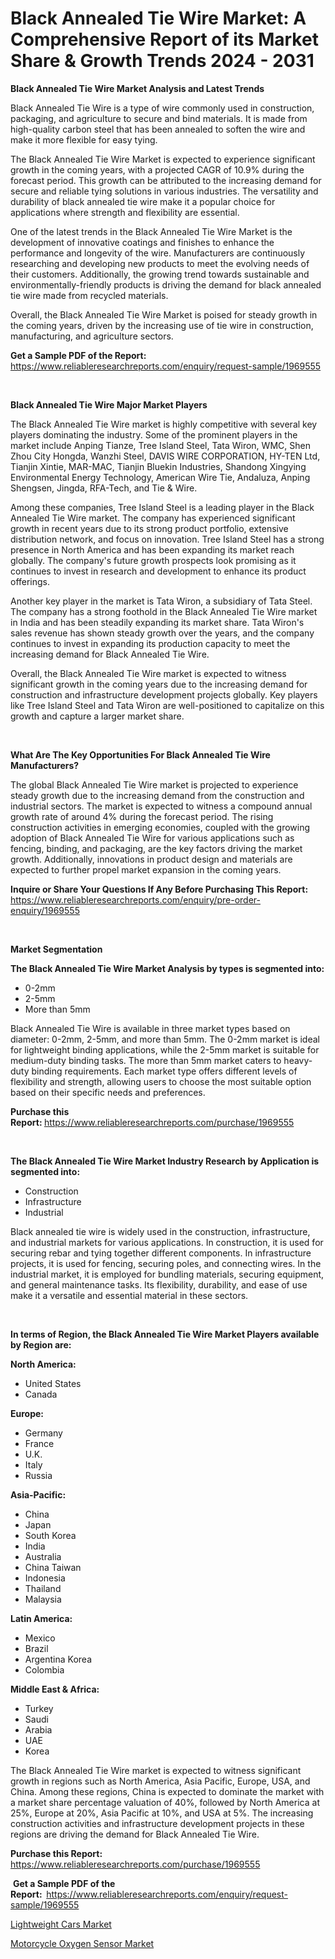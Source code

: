 <p><h1>Black Annealed Tie Wire Market: A Comprehensive Report of its Market Share & Growth Trends 2024 - 2031</h1></p><p><strong>Black Annealed Tie Wire Market Analysis and Latest Trends</strong></p>
<p><p>Black Annealed Tie Wire is a type of wire commonly used in construction, packaging, and agriculture to secure and bind materials. It is made from high-quality carbon steel that has been annealed to soften the wire and make it more flexible for easy tying.</p><p>The Black Annealed Tie Wire Market is expected to experience significant growth in the coming years, with a projected CAGR of 10.9% during the forecast period. This growth can be attributed to the increasing demand for secure and reliable tying solutions in various industries. The versatility and durability of black annealed tie wire make it a popular choice for applications where strength and flexibility are essential.</p><p>One of the latest trends in the Black Annealed Tie Wire Market is the development of innovative coatings and finishes to enhance the performance and longevity of the wire. Manufacturers are continuously researching and developing new products to meet the evolving needs of their customers. Additionally, the growing trend towards sustainable and environmentally-friendly products is driving the demand for black annealed tie wire made from recycled materials.</p><p>Overall, the Black Annealed Tie Wire Market is poised for steady growth in the coming years, driven by the increasing use of tie wire in construction, manufacturing, and agriculture sectors.</p></p>
<p><strong>Get a Sample PDF of the Report:&nbsp;</strong> <a href="https://www.reliableresearchreports.com/enquiry/request-sample/1969555">https://www.reliableresearchreports.com/enquiry/request-sample/1969555</a></p>
<p>&nbsp;</p>
<p><strong>Black Annealed Tie Wire Major Market Players</strong></p>
<p><p>The Black Annealed Tie Wire market is highly competitive with several key players dominating the industry. Some of the prominent players in the market include Anping Tianze, Tree Island Steel, Tata Wiron, WMC, Shen Zhou City Hongda, Wanzhi Steel, DAVIS WIRE CORPORATION, HY-TEN Ltd, Tianjin Xintie, MAR-MAC, Tianjin Bluekin Industries, Shandong Xingying Environmental Energy Technology, American Wire Tie, Andaluza, Anping Shengsen, Jingda, RFA-Tech, and Tie & Wire.</p><p>Among these companies, Tree Island Steel is a leading player in the Black Annealed Tie Wire market. The company has experienced significant growth in recent years due to its strong product portfolio, extensive distribution network, and focus on innovation. Tree Island Steel has a strong presence in North America and has been expanding its market reach globally. The company's future growth prospects look promising as it continues to invest in research and development to enhance its product offerings.</p><p>Another key player in the market is Tata Wiron, a subsidiary of Tata Steel. The company has a strong foothold in the Black Annealed Tie Wire market in India and has been steadily expanding its market share. Tata Wiron's sales revenue has shown steady growth over the years, and the company continues to invest in expanding its production capacity to meet the increasing demand for Black Annealed Tie Wire.</p><p>Overall, the Black Annealed Tie Wire market is expected to witness significant growth in the coming years due to the increasing demand for construction and infrastructure development projects globally. Key players like Tree Island Steel and Tata Wiron are well-positioned to capitalize on this growth and capture a larger market share.</p></p>
<p>&nbsp;</p>
<p><strong>What Are The Key Opportunities For Black Annealed Tie Wire Manufacturers?</strong></p>
<p><p>The global Black Annealed Tie Wire market is projected to experience steady growth due to the increasing demand from the construction and industrial sectors. The market is expected to witness a compound annual growth rate of around 4% during the forecast period. The rising construction activities in emerging economies, coupled with the growing adoption of Black Annealed Tie Wire for various applications such as fencing, binding, and packaging, are the key factors driving the market growth. Additionally, innovations in product design and materials are expected to further propel market expansion in the coming years.</p></p>
<p><strong>Inquire or Share Your Questions If Any Before Purchasing This Report:</strong> <a href="https://www.reliableresearchreports.com/enquiry/pre-order-enquiry/1969555">https://www.reliableresearchreports.com/enquiry/pre-order-enquiry/1969555</a></p>
<p>&nbsp;</p>
<p><strong>Market Segmentation</strong></p>
<p><strong>The Black Annealed Tie Wire Market Analysis by types is segmented into:</strong></p>
<p><ul><li>0-2mm</li><li>2-5mm</li><li>More than 5mm</li></ul></p>
<p><p>Black Annealed Tie Wire is available in three market types based on diameter: 0-2mm, 2-5mm, and more than 5mm. The 0-2mm market is ideal for lightweight binding applications, while the 2-5mm market is suitable for medium-duty binding tasks. The more than 5mm market caters to heavy-duty binding requirements. Each market type offers different levels of flexibility and strength, allowing users to choose the most suitable option based on their specific needs and preferences.</p></p>
<p><strong>Purchase this Report:&nbsp;</strong><a href="https://www.reliableresearchreports.com/purchase/1969555">https://www.reliableresearchreports.com/purchase/1969555</a></p>
<p>&nbsp;</p>
<p><strong>The Black Annealed Tie Wire Market Industry Research by Application is segmented into:</strong></p>
<p><ul><li>Construction</li><li>Infrastructure</li><li>Industrial</li></ul></p>
<p><p>Black annealed tie wire is widely used in the construction, infrastructure, and industrial markets for various applications. In construction, it is used for securing rebar and tying together different components. In infrastructure projects, it is used for fencing, securing poles, and connecting wires. In the industrial market, it is employed for bundling materials, securing equipment, and general maintenance tasks. Its flexibility, durability, and ease of use make it a versatile and essential material in these sectors.</p></p>
<p>&nbsp;</p>
<p><strong>In terms of Region, the Black Annealed Tie Wire Market Players available by Region are:</strong></p>
<p>
    <p> <strong> North America: </strong>
        <ul>
            <li>United States</li>
            <li>Canada</li>
        </ul>
        </p> 
    <p> <strong> Europe: </strong>
        <ul>
            <li>Germany</li>
            <li>France</li>
            <li>U.K.</li>
            <li>Italy</li>
            <li>Russia</li>
        </ul>
        </p> 
    <p> <strong> Asia-Pacific: </strong>
        <ul>
            <li>China</li>
            <li>Japan</li>
            <li>South Korea</li>
            <li>India</li>
            <li>Australia</li>
            <li>China Taiwan</li>
            <li>Indonesia</li>
            <li>Thailand</li>
            <li>Malaysia</li>
        </ul>
        </p> 
    <p> <strong> Latin America: </strong>
        <ul>
            <li>Mexico</li>
            <li>Brazil</li>
            <li>Argentina Korea</li>
            <li>Colombia</li>
        </ul>
        </p> 
    <p> <strong> Middle East & Africa: </strong>
        <ul>
            <li>Turkey</li>
            <li>Saudi</li>
            <li>Arabia</li>
            <li>UAE</li>
            <li>Korea</li>
        </ul>
    </p>
    </p>
<p><p>The Black Annealed Tie Wire market is expected to witness significant growth in regions such as North America, Asia Pacific, Europe, USA, and China. Among these regions, China is expected to dominate the market with a market share percentage valuation of 40%, followed by North America at 25%, Europe at 20%, Asia Pacific at 10%, and USA at 5%. The increasing construction activities and infrastructure development projects in these regions are driving the demand for Black Annealed Tie Wire.</p></p>
<p><strong>Purchase this Report: </strong><a href="https://www.reliableresearchreports.com/purchase/1969555">https://www.reliableresearchreports.com/purchase/1969555</a></p>
<p>&nbsp;<strong>Get a Sample PDF of the Report:&nbsp;&nbsp;</strong><a href="https://www.reliableresearchreports.com/enquiry/request-sample/1969555">https://www.reliableresearchreports.com/enquiry/request-sample/1969555</a></p>
<p><strong></strong></p>
<p><p><a href="https://sudsy-motorcycle-bbc.notion.site/Lightweight-Cars-Market-Research-Report-The-Key-To-Successful-Business-Strategy-Forecasted-for-Peri-a47b6ccc02a04147abd0782a124ce6ed">Lightweight Cars Market</a></p><p><a href="https://military-diascia-e68.notion.site/Motorcycle-Oxygen-Sensor-Market-Size-Market-Share-and-Global-Market-Analysis-Report-2024-2031-7102170b9ca2422081daa99c27dd3ff9">Motorcycle Oxygen Sensor Market</a></p></p>